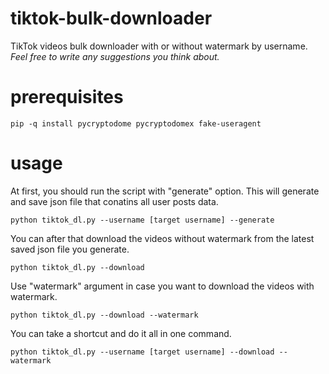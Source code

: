 # tiktok-bulk-downloader
TikTok videos bulk downloader with or without watermark by username.
*Feel free to write any suggestions you think about.*

# prerequisites 
```
pip -q install pycryptodome pycryptodomex fake-useragent
```

# usage
At first, you should run the script with "generate" option. This will generate and save json file that conatins all user posts data.
```
python tiktok_dl.py --username [target username] --generate
```
You can after that download the videos without watermark from the latest saved json file you generate.
```
python tiktok_dl.py --download
```
Use "watermark" argument in case you want to download the videos with watermark.
```
python tiktok_dl.py --download --watermark
```
You can take a shortcut and do it all in one command.
```
python tiktok_dl.py --username [target username] --download --watermark
```

